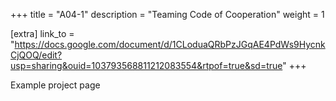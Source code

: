 +++
title = "A04-1"
description = "Teaming Code of Cooperation"
weight = 1

[extra]
link_to = "https://docs.google.com/document/d/1CLoduaQRbPzJGqAE4PdWs9HycnkCjQOQ/edit?usp=sharing&ouid=103793568811212083554&rtpof=true&sd=true"
+++

Example project page